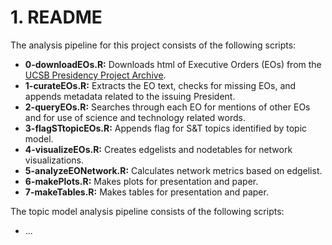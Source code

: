 # 1. README

The analysis pipeline for this project consists of the following scripts:

* **0-downloadEOs.R:** Downloads html of Executive Orders (EOs) from the [UCSB Presidency Project Archive](http://www.presidency.ucsb.edu/).
* **1-curateEOs.R:** Extracts the EO text, checks for missing EOs, and appends metadata related to the issuing President.
* **2-queryEOs.R:** Searches through each EO for mentions of other EOs and for use of science and technology related words.
* **3-flagSTtopicEOs.R:** Appends flag for S&T topics identified by topic model. 
* **4-visualizeEOs.R:** Creates edgelists and nodetables for network visualizations.
* **5-analyzeEONetwork.R:** Calculates network metrics based on edgelist.
* **6-makePlots.R:** Makes plots for presentation and paper.
* **7-makeTables.R:** Makes tables for presentation and paper.

The topic model analysis pipeline consists of the following scripts:
* ...
